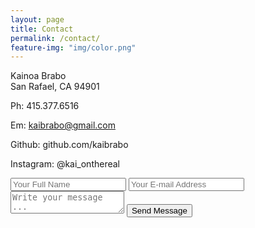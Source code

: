 ```yaml
---
layout: page
title: Contact
permalink: /contact/
feature-img: "img/color.png"
---
```


Kainoa Brabo<br>
San Rafael, CA 94901

Ph: 415.377.6516

Em: kaibrabo@gmail.com

Github: github.com/kaibrabo

Instagram: @kai_onthereal

<form action="https://getsimpleform.com/messages?form_api_token=090ff72758cc66e3a86df13634757c0c" method="post">
  <!-- the redirect_to is optional, the form will redirect to the referrer on submission -->
  <input type='hidden' name='redirect_to' value='https://kaibrabo.com/thank-you/' />
  <input type='text' name='name' placeholder='Your Full Name' />
  <input type='email' name='email' placeholder='Your E-mail Address' />
  <textarea name='message' placeholder='Write your message ...'></textarea>
  <input type='submit' value='Send Message' />
</form>
